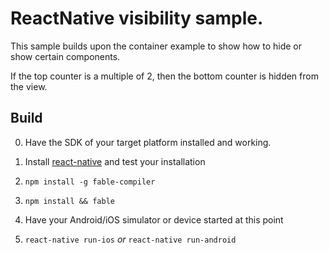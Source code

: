 # ReactNative visibility sample.

This sample builds upon the container example to show how to hide or show certain components.

If the top counter is a multiple of 2, then the bottom counter is hidden from the view.

## Build
0. Have the SDK of your target platform installed and working.

1. Install [react-native](https://facebook.github.io/react-native/) and test your installation
2. `npm install -g fable-compiler`
3. `npm install && fable`
4. Have your Android/iOS simulator or device started at this point 
5. `react-native run-ios` *or* `react-native run-android` 
